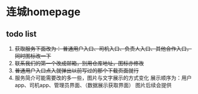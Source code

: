 # 连城homepage

## todo list
1. ~~获取服务下面改为：
    普通用户入口、司机入口、负责人入口、其他合作入口，同时图标改一下~~
2. ~~联系我们的第一个改成邮箱，别用仓库地址，图标亦修改~~
3. ~~普通用户入口点入就弹出以前写过的那个下载页面就行~~
4. 服务简介可能需要改的多一些，图片与文字展示的方式变化
    展示顺序为：用户app、司机app、管理员界面、（数据展示获取界面）
    图片后续会提供
